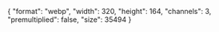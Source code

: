 {
  "format": "webp",
  "width": 320,
  "height": 164,
  "channels": 3,
  "premultiplied": false,
  "size": 35494
}